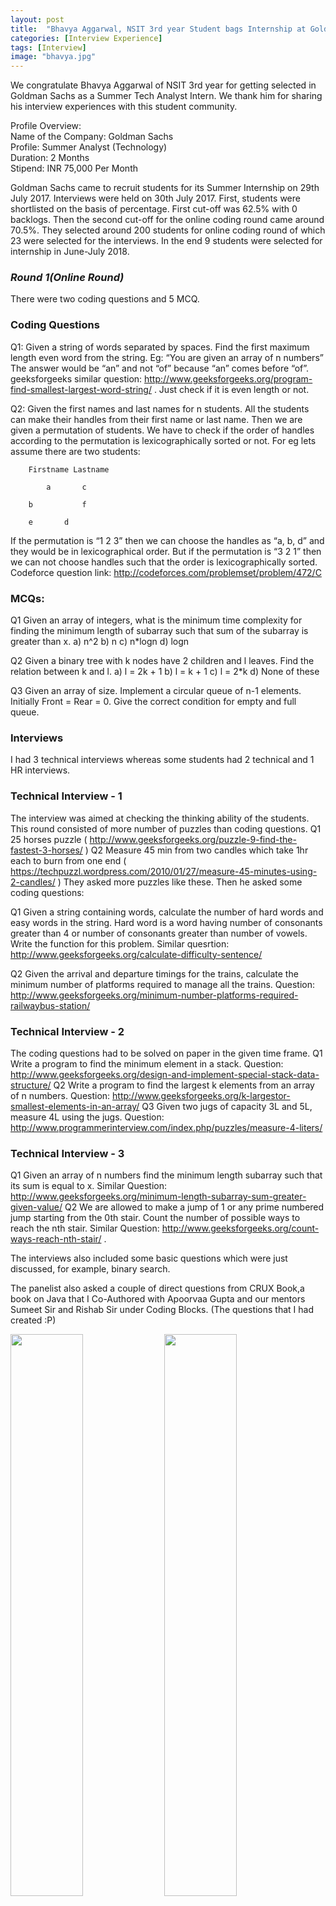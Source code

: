 ```yaml
---
layout: post
title:  "Bhavya Aggarwal, NSIT 3rd year Student bags Internship at Goldman Sachs"
categories: [Interview Experience]
tags: [Interview] 
image: "bhavya.jpg"
---
```


We congratulate Bhavya Aggarwal of NSIT 3rd year for getting selected in Goldman Sachs as a Summer Tech Analyst Intern. We thank him for sharing his interview experiences with this student community. 

Profile Overview:  
Name of the Company: Goldman Sachs  
Profile: Summer Analyst (Technology)  
Duration: 2 Months  
Stipend: INR 75,000 Per Month  


Goldman Sachs came to recruit students for its Summer Internship on 29th July 2017. Interviews were held on 30th July 2017.
First, students were shortlisted on the basis of percentage. First cut-off was 62.5% with 0 backlogs. Then the second cut-off for the online coding round came around 70.5%.
They selected around 200 students for online coding round of which 23 were selected for the interviews. In the end 9 students were selected for internship in June-July 2018.

### ***Round 1(Online Round)***
There were two coding questions and 5 MCQ.

### Coding Questions
Q1:
Given a string of words separated by spaces. Find the first maximum length even word from the string.
Eg: “You are given an array of n numbers”
The answer would be “an” and not “of” because “an” comes before “of”.
geeksforgeeks similar question: http://www.geeksforgeeks.org/program-find-smallest-largest-word-string/ . Just check if it is even length or not.

Q2: 
Given the first names and last names for n students. All the students can make their handles from their first name or last name. Then we are given a permutation of students. We have to check if the order of handles according to the permutation is lexicographically sorted or not. 
For eg lets assume there are two students:
```
	Firstname Lastname

      	a 		c

	b   		f

	e		d
```
If the permutation is “1 2 3” then we can choose the handles as “a, b, d” and they would be in lexicographical order. But if the permutation is “3 2 1” then we can not choose handles such that the order is lexicographically sorted.
Codeforce question link: http://codeforces.com/problemset/problem/472/C

### MCQs:
Q1
Given an array of integers, what is the minimum time complexity for finding the minimum length of subarray such that sum of the subarray is greater than x.
a) n^2
b) n
c) n*logn
d) logn

Q2
Given a binary tree with k nodes have 2 children and l leaves. Find the relation between k and l.
a) l = 2k + 1
b) l = k + 1
c) l = 2*k
d) None of these

Q3
Given an array of size. Implement a circular queue of n-1 elements. Initially Front = Rear = 0. Give the correct condition for empty and full queue.

### **Interviews**
I had 3 technical interviews whereas some students had 2 technical and 1 HR interviews. 

### Technical Interview - 1
The interview was aimed at checking the thinking ability of the students. This round consisted of more number of puzzles than coding questions.
Q1
25 horses puzzle ( http://www.geeksforgeeks.org/puzzle-9-find-the-fastest-3-horses/ )
Q2
Measure 45 min from two candles which take 1hr each to burn from one end ( https://techpuzzl.wordpress.com/2010/01/27/measure-45-minutes-using-2-candles/ )
They asked more puzzles like these.
Then he asked some coding questions:

Q1
Given a string containing words, calculate the number of hard words and easy words in the string. Hard word is a word having number of consonants greater than 4 or number of consonants greater than number of vowels. Write the function for this problem. 
Similar quesrtion: http://www.geeksforgeeks.org/calculate-difficulty-sentence/ 

Q2
Given the arrival and departure timings for the trains, calculate the minimum number of platforms required to manage all the trains. 
Question: http://www.geeksforgeeks.org/minimum-number-platforms-required-railwaybus-station/ 

### Technical Interview - 2
The coding questions had to be solved on paper in the given time frame.
Q1
Write a program to find the minimum element in a stack.
Question: http://www.geeksforgeeks.org/design-and-implement-special-stack-data-structure/ 
Q2
Write a program to find the largest k elements from an array of n numbers.
Question: http://www.geeksforgeeks.org/k-largestor-smallest-elements-in-an-array/ 
Q3
Given two jugs of capacity 3L and 5L, measure 4L using the jugs.
Question: http://www.programmerinterview.com/index.php/puzzles/measure-4-liters/ 

### Technical Interview - 3
Q1
Given an array of n numbers find the minimum length subarray such that its sum is equal to x.
Similar Question: http://www.geeksforgeeks.org/minimum-length-subarray-sum-greater-given-value/ 
Q2
We are allowed to make a jump of 1 or any prime numbered jump starting from the 0th stair. Count the number of possible ways to reach the nth stair.
Similar Question: http://www.geeksforgeeks.org/count-ways-reach-nth-stair/ .

The interviews also included some basic questions which were just discussed, for example, binary search. 

The panelist also asked a couple of direct questions from CRUX Book,a book on Java that I Co-Authored with Apoorvaa Gupta and our mentors Sumeet Sir and Rishab Sir under Coding Blocks. (The questions that I had created :P)

<img src="/resources/images/crux/cover.jpeg" style="width:48%;display:inline-block">
<img src="/resources/images/crux/index.jpeg" style="width:48%;display:inline-block">

I would like to thank all my mentors from Coding Blocks - Sumeet Sir, Arnav Sir, Prateek Sir, Rajesh Sir, Priyanshu Sir for constant support and guidance. I wouldn’t think twice before accepting that my experience and skill enhancement at Coding Blocks is the reason behind my success at the interview.

Bhavya Aggarwal  
3rd Year  
NSIT
